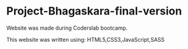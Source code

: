 # Project-Bhagaskara-final-version

Website was made during Coderslab bootcamp.

This website was written using: HTML5,CSS3,JavaScript,SASS
